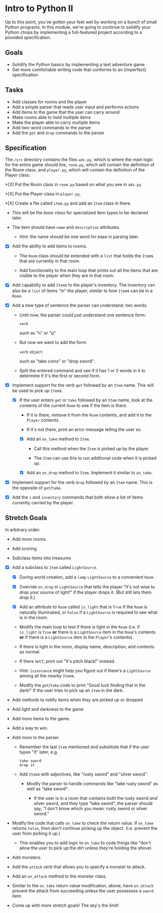 # Intro to Python II

Up to this point, you've gotten your feet wet by working on a bunch of small Python programs. In this module, we're going to continue to solidify your Python chops by implementing a full-featured project according to a provided specification.

## Goals

- Solidify the Python basics by implementing a text adventure game
- Get more comfortable writing code that conforms to an (imperfect) specification

## Tasks

- Add classes for rooms and the player
- Add a simple parser that reads user input and performs actions
- Add items to the game that the user can carry around
- Make rooms able to hold multiple items
- Make the player able to carry multiple items
- Add two-word commands to the parser
- Add the `get` and `drop` commands to the parser

## Specification

The `/src` directory contains the files `adv.py`, which is where the main logic for the entire game should live, `room.py`, which will contain the definition of the Room class, and `player.py`, which will contain the definition of the Player class.

\*[X] Put the Room class in `room.py` based on what you see in `adv.py`.

\*[X] Put the Player class in `player.py`.

\*[X] Create a file called `item.py` and add an `Item` class in there.

- This will be the _base class_ for specialized item types to be declared
  later.

- The item should have `name` and `description` attributes.

  - Hint: the name should be one word for ease in parsing later.

- [x] Add the ability to add items to rooms.

  - The `Room` class should be extended with a `list` that holds the `Item`s
    that are currently in that room.

  - Add functionality to the main loop that prints out all the items that are
    visible to the player when they are in that room.

- [x] Add capability to add `Item`s to the player's inventory. The inventory can
      also be a `list` of items "in" the player, similar to how `Item`s can be in a
      `Room`.

- [x] Add a new type of sentence the parser can understand: two words.

  - Until now, the parser could just understand one sentence form:

    `verb`

    such as "n" or "q".

  - But now we want to add the form:

    `verb` `object`

    such as "take coins" or "drop sword".

  - Split the entered command and see if it has 1 or 2 words in it to determine
    if it's the first or second form.

- [x] Implement support for the verb `get` followed by an `Item` name. This will be
      used to pick up `Item`s.

  - [x] If the user enters `get` or `take` followed by an `Item` name, look at the
        contents of the current `Room` to see if the item is there.

    - If it is there, remove it from the `Room` contents, and add it to the
      `Player` contents.

    - If it's not there, print an error message telling the user so.

    - [x] Add an `on_take` method to `Item`.

      - Call this method when the `Item` is picked up by the player.

      - The `Item` can use this to run additional code when it is picked up.

    - [x] Add an `on_drop` method to `Item`. Implement it similar to `on_take`.

- [x] Implement support for the verb `drop` followed by an `Item` name. This is the
      opposite of `get`/`take`.

- [x] Add the `i` and `inventory` commands that both show a list of items currently
      carried by the player.

## Stretch Goals

In arbitrary order:

- Add more rooms

- Add scoring

- Subclass items into treasures

- [x] Add a subclass to `Item` called `LightSource`.

  - [x] During world creation, add a `lamp` `LightSource` to a convenient `Room`.

  - [x] Override `on_drop` in `LightSource` that tells the player "It's not wise to
        drop your source of light!" if the player drops it. (But still lets them drop
        it.)

  - [x] Add an attribute to `Room` called `is_light` that is `True` if the `Room` is
        naturally illuminated, or `False` if a `LightSource` is required to see what
        is in the room.

  - Modify the main loop to test if there is light in the `Room` (i.e. if
    `is_light` is `True` **or** there is a `LightSource` item in the `Room`'s
    contents **or** if there is a `LightSource` item in the `Player`'s contents).

  - If there is light in the room, display name, description, and contents as
    normal.

  - If there isn't, print out "It's pitch black!" instead.

  - Hint: `isinstance` might help you figure out if there's a `LightSource`
    among all the nearby `Item`s.

  - Modify the `get`/`take` code to print "Good luck finding that in the dark!" if
    the user tries to pick up an `Item` in the dark.

- Add methods to notify items when they are picked up or dropped

- Add light and darkness to the game

- Add more items to the game.

- Add a way to win.

- Add more to the parser.

  - Remember the last `Item` mentioned and substitute that if the user types
    "it" later, e.g.

    ```
    take sword
    drop it
    ```

  - Add `Item`s with adjectives, like "rusty sword" and "silver sword".

    - Modify the parser to handle commands like "take rusty sword" as well as
      "take sword".

      - If the user is in a room that contains both the rusty sword _and_ silver
        sword, and they type "take sword", the parser should say, "I don't know
        which you mean: rusty sword or silver sword."

- Modify the code that calls `on_take` to check the return value. If `on_take`
  returns `False`, then don't continue picking up the object. (I.e. prevent the
  user from picking it up.)

  - This enables you to add logic to `on_take` to code things like "don't allow
    the user to pick up the dirt unless they're holding the shovel.

- Add monsters.

- Add the `attack` verb that allows you to specify a monster to attack.

- Add an `on_attack` method to the monster class.

- Similar to the `on_take` return value modification, above, have `on_attack`
  prevent the attack from succeeding unless the user possesses a `sword` item.

- Come up with more stretch goals! The sky's the limit!
